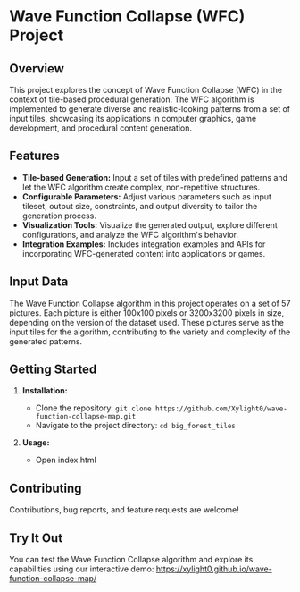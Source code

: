 # Wave Function Collapse (WFC) Project

## Overview

This project explores the concept of Wave Function Collapse (WFC) in the context of tile-based procedural generation. The WFC algorithm is implemented to generate diverse and realistic-looking patterns from a set of input tiles, showcasing its applications in computer graphics, game development, and procedural content generation.

## Features

* **Tile-based Generation:** Input a set of tiles with predefined patterns and let the WFC algorithm create complex, non-repetitive structures.
* **Configurable Parameters:** Adjust various parameters such as input tileset, output size, constraints, and output diversity to tailor the generation process.
* **Visualization Tools:** Visualize the generated output, explore different configurations, and analyze the WFC algorithm's behavior.
* **Integration Examples:** Includes integration examples and APIs for incorporating WFC-generated content into applications or games.

## Input Data

The Wave Function Collapse algorithm in this project operates on a set of 57 pictures. Each picture is either 100x100 pixels or 3200x3200 pixels in size, depending on the version of the dataset used. These pictures serve as the input tiles for the algorithm, contributing to the variety and complexity of the generated patterns.

## Getting Started

1. **Installation:**

   * Clone the repository: `git clone https://github.com/Xylight0/wave-function-collapse-map.git`
   * Navigate to the project directory: `cd big_forest_tiles`
2. **Usage:**

   * Open index.html

## Contributing

Contributions, bug reports, and feature requests are welcome!

## Try It Out

You can test the Wave Function Collapse algorithm and explore its capabilities using our interactive demo: https://xylight0.github.io/wave-function-collapse-map/
